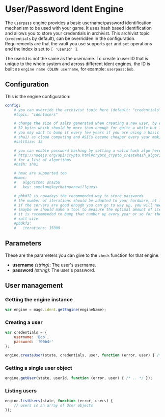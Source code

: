 # User/Password Ident Engine

The `userpass` engine provides a basic username/password identification mechanism to be used with
your game. It uses hash based identification and allows you to store your credentials in archivist.
This archivist topic (`credentials` by default), can be overridden in the configuration.
Requirements are that the vault you use supports `get` and `set` operations and the index is set to
`[ 'userId' ]`.

The userId is not the same as the username. To create a user ID that is unique to the whole system
and across different ident engines, the ID is built as `engine name COLON username`, for example:
`userpass:bob`.

## Configuration

This is the engine configuration:

```yaml
config:
	# you can override the archivist topic here (default: "credentials")
	#topic: "identusers"

	# change the size of salts generated when creating a new user, by default the engine uses
	# 32 bytes which should be more than enough for quite a while but like the pbkdf2 iterations
	# you may want to bump it every few years if you are using a basic hash algo (such as md5 or
	# sha1) as cloud computing and ASICs become cheaper every year making brute force easier
	#saltSize: 32

	# you can enable password hashing by setting a valid hash algo here, see:
	# http://nodejs.org/api/crypto.html#crypto_crypto_createhash_algorithm
	# for a list of algorithms
	#hash: sha1

	# hmac are supported too
	#hmac:
	#	algorithm: sha256
	#	key: somelongkeythatnoonewillguess

	# pbkdf2 is nowadays the recommended way to store passwords
	# the number of iterations should be adapted to your hardware, at least 10k is recommended but
	# if the servers are good enough you can go to way up, you will need to experiment for that one
	# (maybe we should make a tool to measure the optimal amount of iterations?)
	# it is recommended to bump that number up every year or so for the same reasons given about the
	# salt size
	#pbdkf2:
	#	iterations: 15000
```

## Parameters

These are the parameters you can give to the `check` function for that engine:

* __username__ _(string)_: The user's username.
* __password__ _(string)_: The user's password.

## User management

### Getting the engine instance

```javascript
var engine = mage.ident.getEngine(engineName);
```

### Creating a user

```javascript
var credentials = {
	username: 'Bob',
	password: 'f00b4r'
};

engine.createUser(state, credentials, user, function (error, user) { /* .. */ });
```

### Getting a single user object

```javascript
engine.getUser(state, userId, function (error, user) { /* .. */ });
```

### Listing users

```javascript
engine.listUsers(state, function (error, users) {
	// users is an array of User objects
});
